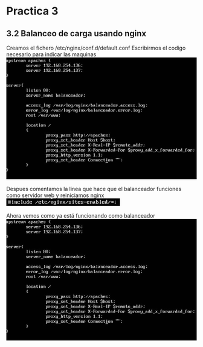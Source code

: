 # Practica 3

## 3.2 Balanceo de carga usando nginx
Creamos el fichero /etc/nginx/conf.d/default.conf
Escribirmos el codigo necesario para indicar las maquinas
![imagen](https://github.com/Ginfs/SWAP2018/blob/master/Practica3/img/t3.2_1.JPG)

Despues comentamos la linea que hace que el balanceador funciones como servidor web y reiniciamos nginx
![imagen](https://github.com/Ginfs/SWAP2018/blob/master/Practica3/img/t3.2_2.JPG)

Ahora vemos como ya está funcionando como balanceador
![imagen](https://github.com/Ginfs/SWAP2018/blob/master/Practica3/img/t3.2_1.JPG)


